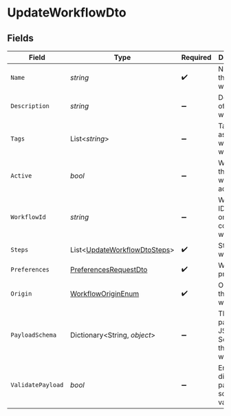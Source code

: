 # UpdateWorkflowDto


## Fields

| Field                                                                             | Type                                                                              | Required                                                                          | Description                                                                       |
| --------------------------------------------------------------------------------- | --------------------------------------------------------------------------------- | --------------------------------------------------------------------------------- | --------------------------------------------------------------------------------- |
| `Name`                                                                            | *string*                                                                          | :heavy_check_mark:                                                                | Name of the workflow                                                              |
| `Description`                                                                     | *string*                                                                          | :heavy_minus_sign:                                                                | Description of the workflow                                                       |
| `Tags`                                                                            | List<*string*>                                                                    | :heavy_minus_sign:                                                                | Tags associated with the workflow                                                 |
| `Active`                                                                          | *bool*                                                                            | :heavy_minus_sign:                                                                | Whether the workflow is active                                                    |
| `WorkflowId`                                                                      | *string*                                                                          | :heavy_minus_sign:                                                                | Workflow ID (allowed only for code-first workflows)                               |
| `Steps`                                                                           | List<[UpdateWorkflowDtoSteps](../../Models/Components/UpdateWorkflowDtoSteps.md)> | :heavy_check_mark:                                                                | Steps of the workflow                                                             |
| `Preferences`                                                                     | [PreferencesRequestDto](../../Models/Components/PreferencesRequestDto.md)         | :heavy_check_mark:                                                                | Workflow preferences                                                              |
| `Origin`                                                                          | [WorkflowOriginEnum](../../Models/Components/WorkflowOriginEnum.md)               | :heavy_check_mark:                                                                | Origin of the workflow                                                            |
| `PayloadSchema`                                                                   | Dictionary<String, *object*>                                                      | :heavy_minus_sign:                                                                | The payload JSON Schema for the workflow                                          |
| `ValidatePayload`                                                                 | *bool*                                                                            | :heavy_minus_sign:                                                                | Enable or disable payload schema validation                                       |
